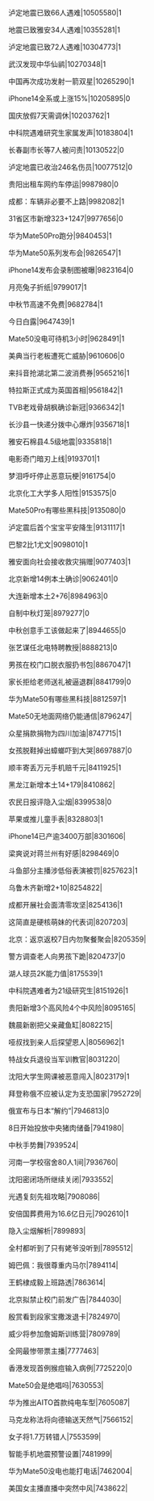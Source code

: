 泸定地震已致66人遇难|10505580|1

地震已致雅安34人遇难|10355281|1

泸定地震已致72人遇难|10304773|1

武汉发现中华仙鹟|10270348|1

中国再次成功发射一箭双星|10265290|1

iPhone14全系或上涨15%|10205895|0

国庆放假7天需调休|10203762|1

中科院遇难研究生家属发声|10183804|1

长春副市长等7人被问责|10130522|0

泸定地震已收治246名伤员|10077512|0

贵阳出租车网约车停运|9987980|0

成都：车辆非必要不上路|9982082|1

31省区市新增323+1247|9977656|0

华为Mate50Pro跑分|9840453|1

华为Mate50系列发布会|9826547|1

iPhone14发布会录制图被曝|9823164|0

月亮兔子折纸|9799017|1

中秋节高速不免费|9682784|1

今日白露|9647439|1

Mate50没电可待机3小时|9628491|1

美典当行老板遭死亡威胁|9610606|0

来抖音抢湖北第二波消费券|9565216|1

特拉斯正式成为英国首相|9561842|1

TVB老戏骨胡枫确诊新冠|9366342|1

长沙县一快递分拨中心爆炸|9356718|1

雅安石棉县4.5级地震|9335818|1

电影奇门暗刃上线|9193701|1

梦泪呼吁停止恶意玩梗|9161754|0

北京化工大学多人阳性|9153575|0

Mate50Pro有哪些黑科技|9135080|0

泸定震后首个宝宝平安降生|9131117|1

巴黎2比1尤文|9098010|1

雅安面向社会接收救灾捐赠|9077403|1

北京新增14例本土确诊|9062401|0

大连新增本土2+76|8984963|0

自制中秋灯笼|8979277|0

中秋创意手工该做起来了|8944655|0

张艺谋任北电特聘教授|8888213|0

男孩在校门口脱衣服扔书包|8867047|1

家长拒给老师送礼被逼退群|8841799|0

华为Mate50有哪些黑科技|8812597|1

Mate50无地面网络仍能通信|8796247|

众星捐款捐物为四川加油|8747715|1

女孩脱鞋掉出蟑螂吓到大哭|8697887|0

顺丰寄丢万元手机赔千元|8411925|1

黑龙江新增本土14+179|8410862|

农民日报评隐入尘烟|8399538|0

苹果或推儿童手表|8328803|1

iPhone14已产逾3400万部|8301606|

梁爽说对蒋兰州有好感|8298469|0

斗鱼部分主播涉低俗表演被罚|8257623|1

乌鲁木齐新增2+10|8254822|

成都开展社会面清零攻坚|8254136|1

这简直是硬核萌妹的代表词|8207203|

北京：返京返校7日内勿聚餐聚会|8205359|

警方调查老人向男孩下跪|8204737|0

湖人球员2K能力值|8175539|1

中科院遇难者为21级研究生|8151926|1

贵阳新增3个高风险4个中风险|8095165|

魏晨新剧把父亲藏鱼缸|8082215|

哑叔找到亲人后探望恩人|8056962|1

特战女兵退役当军训教官|8031220|

沈阳大学生网课被恶意闯入|8023179|1

拜登称俄不应被认定为支恐国家|7952729|

俄宣布与日本“解约”|7946813|0

8日开始投放中央猪肉储备|7941980|

中秋手势舞|7939524|

河南一学校宿舍80人1间|7936760|

沈阳密闭场所继续关闭|7933552|

光遇复刻先祖攻略|7908086|

安倍国葬费用为16.6亿日元|7902610|1

隐入尘烟解析|7899893|

全村都听到了只有姥爷没听到|7895512|

姆巴佩：我很尊重内马尔|7894114|

王鹤棣成毅上班路透|7863614|

北京拟禁止校门前发广告|7844030|

殷赏看到段家宝撒泼退卡|7824970|

威少将参加詹姆斯训练营|7809789|

全网最惨带票主播|7777463|

香港发现首例猴痘输入病例|7725220|0

Mate50会是绝唱吗|7630553|

华为推出AITO首款纯电车型|7605087|

马克龙称法将向德输送天然气|7566152|

女子将1.7万转错人|7553599|

智能手机地震预警设置|7481999|

华为Mate50没电也能打电话|7462004|

美国女主播直播中突然中风|7438622|

